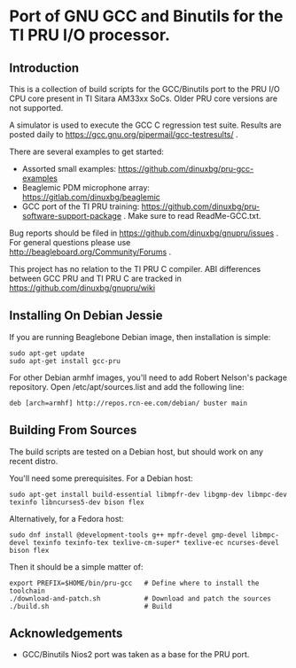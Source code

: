 # Port of GNU GCC and Binutils for the TI PRU I/O processor.

## Introduction
This is a collection of build scripts for the GCC/Binutils port to the PRU I/O CPU core present in TI Sitara AM33xx SoCs. Older PRU core versions are not supported.

A simulator is used to execute the GCC C regression test suite. Results are posted daily to https://gcc.gnu.org/pipermail/gcc-testresults/ .

There are several examples to get started:
 * Assorted small examples: https://github.com/dinuxbg/pru-gcc-examples
 * Beaglemic PDM microphone array: https://gitlab.com/dinuxbg/beaglemic
 * GCC port of the TI PRU training: https://github.com/dinuxbg/pru-software-support-package . Make sure to read ReadMe-GCC.txt.

Bug reports should be filed in https://github.com/dinuxbg/gnupru/issues . For general questions please use http://beagleboard.org/Community/Forums .

This project has no relation to the TI PRU C compiler. ABI differences between GCC PRU and TI PRU C are tracked in https://github.com/dinuxbg/gnupru/wiki

## Installing On Debian Jessie
If you are running Beaglebone Debian image, then installation is simple:

	sudo apt-get update
	sudo apt-get install gcc-pru

For other Debian armhf images, you'll need to add Robert Nelson's package repository. Open /etc/apt/sources.list and add the following line:

	deb [arch=armhf] http://repos.rcn-ee.com/debian/ buster main

## Building From Sources
The build scripts are tested on a Debian host, but should work on any recent distro.

You'll need some prerequisites. For a Debian host:

	sudo apt-get install build-essential libmpfr-dev libgmp-dev libmpc-dev texinfo libncurses5-dev bison flex

Alternatively, for a Fedora host:

	sudo dnf install @development-tools g++ mpfr-devel gmp-devel libmpc-devel texinfo texinfo-tex texlive-cm-super* texlive-ec ncurses-devel bison flex

Then it should be a simple matter of:

	export PREFIX=$HOME/bin/pru-gcc   # Define where to install the toolchain
	./download-and-patch.sh           # Download and patch the sources
	./build.sh                        # Build

## Acknowledgements
 * GCC/Binutils Nios2 port was taken as a base for the PRU port.
